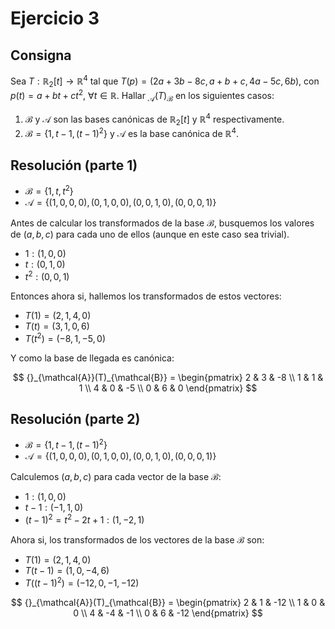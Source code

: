 # Ejercicio 3

## Consigna

Sea $T: \mathbb{R}_2[t] \to \mathbb{R}^4$ tal que $T(p) = (2a + 3b - 8c, a + b + c, 4a - 5c, 6b)$, con $p(t) = a + bt + ct^2$, $\forall t \in \mathbb{R}$. Hallar ${}_{\mathcal{A}}(T)_{\mathcal{B}}$ en los siguientes casos:

1. $\mathcal{B}$ y $\mathcal{A}$ son las bases canónicas de $\mathbb{R}_2[t]$ y $\mathbb{R}^4$ respectivamente.
2. $\mathcal{B} = \{1, t - 1, (t - 1)^2\}$ y $\mathcal{A}$ es la base canónica de $\mathbb{R}^4$.

## Resolución (parte 1)

- $\mathcal{B} = \{1, t, t^2\}$
- $\mathcal{A} = \{(1,0,0,0),(0,1,0,0),(0,0,1,0),(0,0,0,1)\}$

Antes de calcular los transformados de la base $\mathcal{B}$, busquemos los valores de $(a,b,c)$ para cada uno de ellos (aunque en este caso sea trivial).

- $1: (1,0,0)$
- $t: (0,1,0)$
- $t^2: (0,0,1)$

Entonces ahora si, hallemos los transformados de estos vectores:

- $T(1) = (2,1,4,0)$
- $T(t) = (3,1,0,6)$
- $T(t^2) = (-8,1,-5,0)$

Y como la base de llegada es canónica:

$$
{}_{\mathcal{A}}(T)_{\mathcal{B}} =
\begin{pmatrix}
2 & 3 & -8 \\
1 & 1 & 1 \\
4 & 0 & -5 \\
0 & 6 & 0
\end{pmatrix}
$$

## Resolución (parte 2)

- $\mathcal{B} = \{1, t - 1, (t - 1)^2\}$
- $\mathcal{A} = \{(1,0,0,0),(0,1,0,0),(0,0,1,0),(0,0,0,1)\}$

Calculemos $(a,b,c)$ para cada vector de la base $\mathcal{B}$:

- $1: (1,0,0)$
- $t-1: (-1, 1, 0)$
- $(t-1)^2 = t^2-2t+1: (1,-2,1)$

Ahora si, los transformados de los vectores de la base $\mathcal{B}$ son:

- $T(1) = (2,1,4,0)$
- $T(t-1) = (1,0,-4,6)$
- $T((t-1)^2) = (-12,0,-1,-12)$

$$
{}_{\mathcal{A}}(T)_{\mathcal{B}} =
\begin{pmatrix}
2 & 1 & -12 \\
1 & 0 & 0 \\
4 & -4 & -1 \\
0 & 6 & -12
\end{pmatrix}
$$